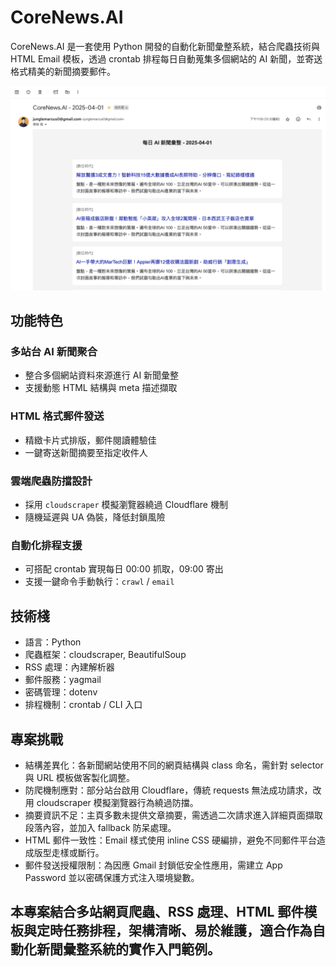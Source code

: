 # CoreNews.AI

CoreNews.AI 是一套使用 Python 開發的自動化新聞彙整系統，結合爬蟲技術與 HTML Email 模板，透過 crontab 排程每日自動蒐集多個網站的 AI 新聞，並寄送格式精美的新聞摘要郵件。

<img src="https://github.com/EVANLIN2001/AI-News-Daily/blob/main/image/%E6%88%AA%E5%9C%96%202025-04-02%20%E4%B8%8A%E5%8D%8812.09.46.png" alt="Demo 1" width="800"><br>

## 功能特色

### 多站台 AI 新聞聚合

- 整合多個網站資料來源進行 AI 新聞彙整
- 支援動態 HTML 結構與 meta 描述擷取

### HTML 格式郵件發送

- 精緻卡片式排版，郵件閱讀體驗佳
- 一鍵寄送新聞摘要至指定收件人

### 雲端爬蟲防擋設計

- 採用 `cloudscraper` 模擬瀏覽器繞過 Cloudflare 機制
- 隨機延遲與 UA 偽裝，降低封鎖風險

### 自動化排程支援

- 可搭配 crontab 實現每日 00:00 抓取，09:00 寄出
- 支援一鍵命令手動執行：`crawl` / `email`

## 技術棧

- 語言：Python
- 爬蟲框架：cloudscraper, BeautifulSoup
- RSS 處理：內建解析器
- 郵件服務：yagmail
- 密碼管理：dotenv
- 排程機制：crontab / CLI 入口

## 專案挑戰

- 結構差異化：各新聞網站使用不同的網頁結構與 class 命名，需針對 selector 與 URL 模板做客製化調整。
- 防爬機制應對：部分站台啟用 Cloudflare，傳統 requests 無法成功請求，改用 cloudscraper 模擬瀏覽器行為繞過防擋。
- 摘要資訊不足：主頁多數未提供文章摘要，需透過二次請求進入詳細頁面擷取段落內容，並加入 fallback 防呆處理。
- HTML 郵件一致性：Email 樣式使用 inline CSS 硬編排，避免不同郵件平台造成版型走樣或斷行。
- 郵件發送授權限制：為因應 Gmail 封鎖低安全性應用，需建立 App Password 並以密碼保護方式注入環境變數。

## 本專案結合多站網頁爬蟲、RSS 處理、HTML 郵件模板與定時任務排程，架構清晰、易於維護，適合作為自動化新聞彙整系統的實作入門範例。
